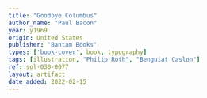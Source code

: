 ```yaml
---
title: "Goodbye Columbus"
author_name: "Paul Bacon"
year: y1969
origin: United States
publisher: 'Bantam Books'
types: ['book-cover', book, typography]
tags: [illustration, "Philip Roth", "Benguiat Caslon"]
ref: sol-030-0077
layout: artifact
date_added: 2022-02-15
---
```

